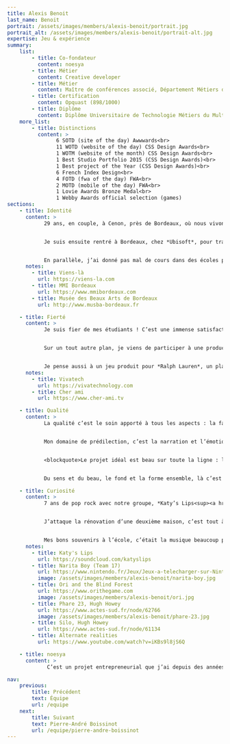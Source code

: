 ```yaml
---
title: Alexis Benoit
last_name: Benoit
portrait: /assets/images/members/alexis-benoit/portrait.jpg
portrait_alt: /assets/images/members/alexis-benoit/portrait-alt.jpg
expertise: Jeu & expérience
summary:
    list:
        - title: Co-fondateur
          content: noesya
        - title: Métier
          content: Creative developer
        - title: Métier
          content: Maître de conférences associé, Département Métiers du Multimédia et de l’Internet, *Institut Universitaire de Technologie Bordeaux Montaigne*
        - title: Certification
          content: Opquast (898/1000)
        - title: Diplôme
          content: Diplôme Universitaire de Technologie Métiers du Multimédia et de l’Internet, *Université Bordeaux Montaigne*
    more_list:
        - title: Distinctions
          content: >
                6 SOTD (site of the day) Awwwards<br>
                11 WOTD (website of the day) CSS Design Awards<br>
                1 WOTM (website of the month) CSS Design Awards<br>
                1 Best Studio Portfolio 2015 (CSS Design Awards)<br>
                1 Best project of the Year (CSS Design Awards)<br>
                6 French Index Design<br>
                4 FOTD (fwa of the day) FWA<br>
                2 MOTD (mobile of the day) FWA<br>
                1 Lovie Awards Bronze Medal<br>
                1 Webby Awards official selection (games)
sections:
    - title: Identité
      content: >
            29 ans, en couple, à Cenon, près de Bordeaux, où nous vivons avec un chat hypoallergénique, un sibérien de la taille d’un lynx.  Ma compagne travaille aussi dans le Web, et le chat apprend à coder, mais ses progrès sont lents. J’ai commencé mon parcours par un Diplôme Universitaire de Technologie Services et Réseaux de Communication (maintenant Métiers du Multimédia et de l’Internet), puis j’ai fait une alternance dans l’agence *Viens-là<sup><a href="#note-1">1</a></sup>*. J’y ai passé 5 années, d’abord comme développeur front, puis lead dev, pendant lesquelles nous avons remporté de nombreux prix sur des sites "expériences" : FWA, Awwwards, CSS design awards...


            Je suis ensuite rentré à Bordeaux, chez *Ubisoft*, pour travailler sur un outil d’agrégation de data RH, finances, gestion de projets, qui permettait de faire de la visualisation de données au niveau macro sur tous les studios. C’était une belle expérience, avec notamment un atelier de 10 jours à Québec pour travailler avec l’équipe canadienne. J’étais au sein de l’équipe "tool", qui fournit des outils aux studios, donc c’était très focus jeux, avec des passionnés : un rêve de gosse ! J’ai ensuite travaillé pour *Lost&nbsp;Mechanics* comme creative dev, où j’ai produit beaucoup de jeux, des apps Apple TV, des installations... On a même fait une application de gestion pour le transport d’organes entre les hôpitaux !


            En parallèle, j’ai donné pas mal de cours dans des écoles privées (*ECV*, *Condé*, *ESP*, *ESD*...) et j’ai rejoint en 2020 l’équipe pédagogique *MMI&nbsp;Bordeaux<sup><a href="#note-2">2</a></sup>* en tant que maître de conférences associé. J’enseigne le dev front et la narration interactive, avec beaucoup de belles choses à venir l’an prochain, nous prévoyons des installations interactives avec le *Musée des Beaux Arts de Bordeaux<sup><a href="#note-3">3</a></sup>*, ça va être vraiment bien !
      notes:
        - title: Viens-là
          url: https://viens-la.com
        - title: MMI Bordeaux
          url: https://www.mmibordeaux.com
        - title: Musée des Beaux Arts de Bordeaux
          url: http://www.musba-bordeaux.fr

    - title: Fierté
      content: >
            Je suis fier de mes étudiants ! C’est une immense satisfaction de les voir progresser, franchir des étapes, acquérir des savoir-faire. J’étais un peu inquiet, et ça fait vraiment plaisir de constater que tout se passe bien, dans la joie, avec de très belles réalisations. C’est très différent du travail de production, souvent orienté par et pour des questions budgétaires. Là, c’est de l’humain. Je ne suis pas une personne très fière, en général, mais ça, j’en suis vraiment heureux.


            Sur un tout autre plan, je viens de participer à une production pour *Vivatech<sup><a href="#note-4">4</a></sup>*, le salon de l’innovation, avec l’agence lyonnaise *Cher ami<sup><a href="#note-5">5</a></sup>*. Un gros challenge technique, un showroom en 3D avec beaucoup de contenus, il a fallu créer des outils techniques pour permettre à l’équipe de calibrer la scénographie au détail près. Un vrai défi d’optimisation pour que tout soit fluide, avec une équipe à distance et un délai court, j’ai beaucoup appris et la prod est vraiment réussie !


            Je pense aussi à un jeu produit pour *Ralph Lauren*, un platformer avec des ours en peluche. On a commencé sur le Web, et ça s’est ensuite déployé dans les boutiques flagships : des bornes d’arcade à l’ancienne, et du multi-joueur en vitrine avec des QR codes qui permettent à 4 passants de jouer ensemble en utilisant leur téléphone comme manette. De grosses contraintes techniques, sans réseau dans les boutiques, avec un serveur Node en local à installer de nuit à Londres et à Paris, c’était une super expérience ! J’aime sortir du Web pour passer à une expérience physique.
      notes:
        - title: Vivatech
          url: https://vivatechnology.com
        - title: Cher ami
          url: https://www.cher-ami.tv

    - title: Qualité
      content: >
            La qualité c’est le soin apporté à tous les aspects : la façon de faire une chose, la façon de l’utiliser, la fluidité, l’utilité pour les usagers. Arriver à toucher les gens, si c’est une expérience, et à le faire bien, sans couture, élégant. C’est une chaîne de bon travail qui aboutit à un bon résultat. Le code, l’ergonomie des interfaces, tout doit être bien fait.


            Mon domaine de prédilection, c’est la narration et l’émotion. Un Web qui raconte et qui fait ressentir. Je suis de plus en plus sensible à l’accessibilité de l’expérience, toucher avec peu, arriver à une belle intensité émotionnelle avec une solution technique sobre, minimale.


            <blockquote>Le projet idéal est beau sur toute la ligne : le contenu, la forme, la technique...</blockquote>


            Du sens et du beau, le fond et la forme ensemble, là c’est parfait. J’adorerais travailler sur un projet pour Arte, un truc dense culturellement, avec des ambitions créatives fortes.

    - title: Curiosité
      content: >
            7 ans de pop rock avec notre groupe, *Katy’s Lips<sup><a href="#note-6">6</a></sup>*, c’était formidable ! Le Krakatoa, la Rock School Barbey, les bars et plein de concerts de rue, ça nous a liés tous ensemble et c’était une sacrée expérience de création artistique : du piano, de la guitare et du chant pour moi, un guitariste, un bassiste, un batteur et plein de potes qui passaient avec leur instrument. Des copains de lycée qui vivent la vie d’artistes, la logistique, les balances, le studio — l’un de nous en a fait son métier — on en reparle à chaque fois qu’on se voit, c’est une famille de musique dans laquelle on a grandi.


            J’attaque la rénovation d’une deuxième maison, c’est tout à fait différent et passionnant aussi. Passer d’un truc tout cassé à un espace où on se sent bien, c’est plaisant, et ça fait du bien de faire des travaux physiques. Du jeu vidéo, aussi, confinement oblige. En ce moment, je joue à *Narita&nbsp;Boy<sup><a href="#note-7">7</a></sup>* sur Switch, un jeu indépendant crowdfundé, en pixel art, un hommage retro-gaming à la Synthwave dans lequel les personnages sont des programmes et des algorithmes, avec une super bande-son. J’ai beaucoup aimé *Ori<sup><a href="#note-8">8</a></sup>*, la bande-son est incroyable et les graphismes superbes, l’histoire très touchante, c’est une pépite. Et je lis beaucoup de science-fiction ! Dernièrement, Phare 23<sup><a href="#note-9">9</a></sup>, l’histoire d’un gardien de phare de l’espace confronté à la solitude. *Hugh Howey* a écrit ce livre avant Silo<sup><a href="#note-10">10</a></sup>, et c’est vraiment bien.


            Mes bons souvenirs à l’école, c’était la musique beaucoup plus que les cours. Et puis après 2 échecs, je suis rentré en MMI, et là, un nouveau monde s’est ouvert à moi : je suis passé de mauvais élève à major de promo ! L’apprentissage dans nos métiers, c’est toute la vie. Là, je suis en train d’apprendre la 3D, en participant au concours *Alternate&nbsp;Realities<sup><a href="#note-11">11</a></sup>*, avec le projet *Vivatech* j’ai eu envie de plus, et j’apprends à modéliser, à éclairer, à texturer...
      notes:
        - title: Katy's Lips
          url: https://soundcloud.com/katyslips
        - title: Narita Boy (Team 17)
          url: https://www.nintendo.fr/Jeux/Jeux-a-telecharger-sur-Nintendo-Switch/Narita-Boy-1941902.html
          image: /assets/images/members/alexis-benoit/narita-boy.jpg
        - title: Ori and the Blind Forest
          url: https://www.orithegame.com
          image: /assets/images/members/alexis-benoit/ori.jpg
        - title: Phare 23, Hugh Howey
          url: https://www.actes-sud.fr/node/62766
          image: /assets/images/members/alexis-benoit/phare-23.jpg
        - title: Silo, Hugh Howey
          url: https://www.actes-sud.fr/node/61134
        - title: Alternate realities
          url: https://www.youtube.com/watch?v=iKBs9l8jS6Q

    - title: noesya
      content: >
             C’est un projet entrepreneurial que j’ai depuis des années, mais là c’est encore mieux que ce que j’espérais ! Travailler avec des gens que j’apprécie, qui ont des valeurs, ça met la barre haut en termes d’ambition. Je n’imaginais pas qu’on pouvait concilier le travail et le sens, faire des choses utiles, un peu plus que juste trier ses poubelles. Être fier de faire du bon travail, mais surtout du travail utile, qui sert à des gens.

nav:
    previous:
        title: Précédent
        text: Équipe
        url: /equipe
    next:
        title: Suivant
        text: Pierre-André Boissinot
        url: /equipe/pierre-andre-boissinot
---
```

